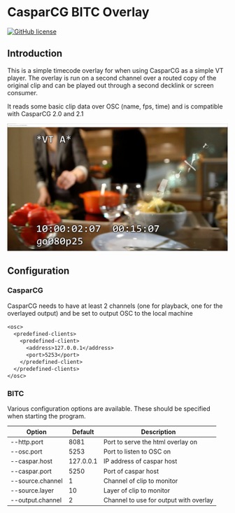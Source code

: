 # CasparCG BITC Overlay

[![GitHub license](https://img.shields.io/badge/license-MIT-blue.svg?style=flat-square)](https://raw.githubusercontent.com/guildtv/ccg-bitc/master/LICENSE)

## Introduction

This is a simple timecode overlay for when using CasparCG as a simple VT player. The overlay is run on a second channel over a routed copy of the original clip and can be played out through a second decklink or screen consumer.

It reads some basic clip data over OSC (name, fps, time) and is compatible with CasparCG 2.0 and 2.1

![](doc/screenshot.png)

## Configuration
### CasparCG
CasparCG needs to have at least 2 channels (one for playback, one for the overlayed output) and be set to output OSC to the local machine
```
<osc>
  <predefined-clients>
    <predefined-client>
      <address>127.0.0.1</address>
      <port>5253</port>
    </predefined-client>
  </predefined-clients>
</osc>
```

### BITC
Various configuration options are available. These should be specified when starting the program.

| Option | Default | Description |
|-|-|-|
| --http.port | 8081 | Port to serve the html overlay on |
| --osc.port | 5253 | Port to listen to OSC on |
| --caspar.host | 127.0.0.1 | IP address of caspar host|
| --caspar.port | 5250 | Port of caspar host |
| --source.channel | 1 | Channel of clip to monitor |
| --source.layer | 10 | Layer of clip to monitor |
| --output.channel | 2 | Channel to use for output with overlay |

